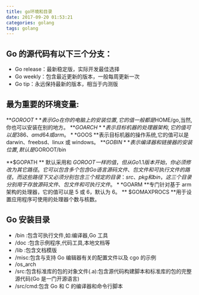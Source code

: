 ```yaml
---
title: go环境和目录
date: 2017-09-20 01:53:21
categories: golang
tags: golang
---
```


## Go 的源代码有以下三个分支：
- Go release：最新稳定版，实际开发最佳选择
- Go weekly：包含最近更新的版本，一般每周更新一次
- Go tip：永远保持最新的版本，相当于内测版

## 最为重要的环境变量:
**$GOROOT **表示 Go 在你的电脑上的安装位置,它的值一般都是$HOME/go,当然,你也可以安装在别的地方。
**$GOARCH **表示目标机器的处理器架构,它的值可以是 386、amd64 或 arm。
**$GOOS **表示目标机器的操作系统,它的值可以是 darwin、freebsd、linux 或 windows。
**$GOBIN **表示编译器和链接器的安装位置,默认是$GOROOT/bin

**$GOPATH ** 默认采用和 $GOROOT 一样的值，但从 Go 1.1 版本开始，你必须修改为其它路径。它可以包含多个包含 Go 语言源码文件、包文件和可执行文件的路径，而这些路径下又必须分别包含三个规定的目录：src、pkg 和 bin，这三个目录分别用于存放源码文件、包文件和可执行文件。
**$GOARM **专门针对基于 arm 架构的处理器，它的值可以是 5 或 6，默认为 6。
** $GOMAXPROCS **用于设置应用程序可使用的处理器个数与核数。

## Go 安装目录
* /bin :包含可执行文件,如:编译器,Go 工具
* /doc :包含示例程序,代码工具,本地文档等
* /lib :包含文档模版
* /misc:包含与支持 Go 编辑器有关的配置文件以及 cgo 的示例
* /os_arch
* /src:包含标准库的包的对象文件(.a):包含源代码构建脚本和标准库的包的完整源代码(Go 是一门开源语言)
* /src/cmd:包含 Go 和 C 的编译器和命令行脚本